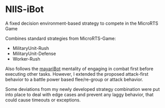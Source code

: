 # NIlS-iBot
A fixed decision environment-based strategy to compete in the MicroRTS Game

Combines standard strategies from MicroRTS-Game:
 - MilitaryUnit-Rush
 - MilitaryUnit-Defense
 - Worker-Rush

Also follows the [mayariBot](https://github.com/barvazkrav/mayariBot) mentality of engaging in combat first before executing other tasks. However, I extended the proposed attack-first behavior to a battle power based flee/re-group or attack behavior.

Some deviations from my newly developed strategy combination were put into place to deal with edge cases and prevent any laggy behavior, that could cause timeouts or exceptions.  
